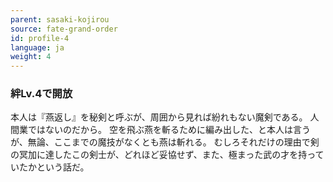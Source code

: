 ```yaml
---
parent: sasaki-kojirou
source: fate-grand-order
id: profile-4
language: ja
weight: 4
---
```


### 絆Lv.4で開放

本人は『燕返し』を秘剣と呼ぶが、周囲から見れば紛れもない魔剣である。
人間業ではないのだから。
空を飛ぶ燕を斬るために編み出した、と本人は言うが、無論、ここまでの魔技がなくとも燕は斬れる。
むしろそれだけの理由で剣の冥加に達したこの剣士が、どれほど妥協せず、また、極まった武の才を持っていたかという話だ。
